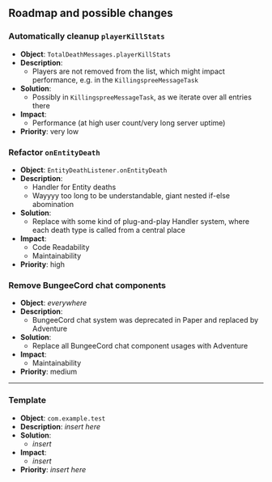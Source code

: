 ## Roadmap and possible changes

### Automatically cleanup `playerKillStats`

- **Object**: `TotalDeathMessages.playerKillStats`
- **Description**:
  - Players are not removed from the list, which might impact performance, e.g. in the `KillingspreeMessageTask`
- **Solution**:
  - Possibly in `KillingspreeMessageTask`, as we iterate over all entries there
- **Impact**:
  - Performance (at high user count/very long server uptime)
- **Priority**: very low

### Refactor `onEntityDeath`
- **Object**: `EntityDeathListener.onEntityDeath`
- **Description**:
  - Handler for Entity deaths
  - Wayyyy too long to be understandable, giant nested if-else abomination
- **Solution**:
  - Replace with some kind of plug-and-play Handler system, where each death type is called from a central place
- **Impact**:
  - Code Readability
  - Maintainability
- **Priority**: high

### Remove BungeeCord chat components
- **Object**: *everywhere*
- **Description**:
  - BungeeCord chat system was deprecated in Paper and replaced by Adventure
- **Solution**:
  - Replace all BungeeCord chat component usages with Adventure
- **Impact**:
  - Maintainability
- **Priority**: medium

---
### Template

- **Object**: `com.example.test`
- **Description**: *insert here*
- **Solution**:
  - *insert*
- **Impact**:
  - *insert*
- **Priority**: *insert here*